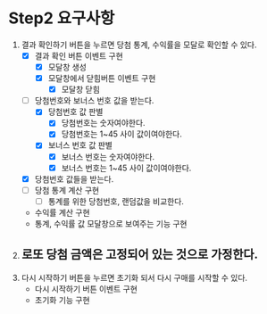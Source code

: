 # Step2 요구사항
1. 결과 확인하기 버튼을 누르면 당첨 통계, 수익률을 모달로 확인할 수 있다.
    - [x] 결과 확인 버튼 이벤트 구현
      - [x] 모달창 생성
      - [x] 모달창에서 닫힘버튼 이벤트 구현
        - [x] 모달창 닫힘
    - [ ] 당첨번호와 보너스 번호 값을 받는다.
      - [x] 당첨번호 값 판별
        - [x] 당첨번호는 숫자여야한다.
        - [x] 당첨번호는 1~45 사이 값이여야한다.
      - [x] 보너스 번호 값 판별
        - [x] 보너스 번호는 숫자여야한다.
        - [x] 보너스 번호는 1~45 사이 값이여야한다.
    - [x] 당첨번호 값들을 받는다.
    - [ ] 당첨 통계 계산 구현
      - [ ] 통계를 위한 당첨번호, 랜덤값을 비교한다.
    - 수익률 계산 구현
    - 통계, 수익률 값 모달창으로 보여주는 기능 구현
2. 로또 당첨 금액은 고정되어 있는 것으로 가정한다.
    - 
3. 다시 시작하기 버튼을 누르면 초기화 되서 다시 구매를 시작할 수 있다.
    - 다시 시작하기 버튼 이벤트 구현
    - 초기화 기능 구현
